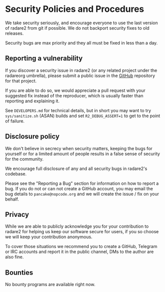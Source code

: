 Security Policies and Procedures
================================

We take security seriously, and encourage everyone to use the last version of
radare2 from git if possible. We do not backport security fixes to old releases.

Security bugs are max priority and they all must be fixed in less than a day.

Reporting a vulnerability
-------------------------

If you discover a security issue in radare2 (or any related project under the
radareorg umbrella), please submit a public issue in the [GitHub](https://github.com/radareorg/radare2/issues) repository for that project.

If you are able to do so, we would appreciate a pull request with your suggested
fix instead of the reproducer, which is usually faster than reporting and
explaining it.

See `DEVELOPERS.md` for technical details, but in short you may want to try
`sys/sanitize.sh` (ASAN) builds and set `R2_DEBUG_ASSERT=1` to get to the point
of failure.

Disclosure policy
-----------------

We don't believe in secrecy when security matters, keeping the bugs for
yourself or for a limited amount of people results in a false sense of
security for the community.

We encourage full disclosure of any and all security bugs in radare2's codebase.

Please see the "Reporting a Bug" section for information on how to report a bug.
If you do not or can not create a GitHub account, you may email the bug details
to `pancake@nopcode.org` and we will create the issue / fix on your behalf.

Privacy
-------

While we are able to publicly acknowledge you for your contribution to radare2
for helping us keep our software secure for users, if you so choose we will
keep your contribution anonymous.

To cover those situations we recommend you to create a GitHub, Telegram or IRC
accounts and report it in the public channel, DMs to the author are also fine.

Bounties
--------

No bounty programs are available right now.
